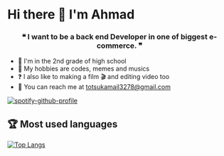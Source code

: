 <!-- START -->

# Hi there 👋 I'm Ahmad

<!-- About personal -->

<h3 align="center"> ❝ I want to be a back end Developer in one of biggest e-commerce. ❞ </h3>

- 📓 I'm in the 2nd grade of high school
- 📘 My hobbies are codes, memes and musics
- ❓ I also like to making a film 🎬 and editing video too
- 📩 You can reach me at totsukamail3278@gmail.com

[![spotify-github-profile](https://spotify-github-profile.vercel.app/api/view?uid=5258vhjmjbihshviqs4l25d6j&cover_image=true&theme=natemoo-re)](https://spotify-github-profile.vercel.app/api/view?uid=5258vhjmjbihshviqs4l25d6j&redirect=true)

## 🏆 Most used languages

<!-- Most languages -->

[![Top Langs](https://github-readme-stats.vercel.app/api/top-langs/?username=Ahmad3296&layout=compact)](https://github.com/Ahmad3296/github-readme-stats)

<!-- END -->
